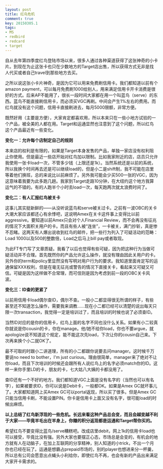 ```yaml
---
layout: post
title: 红鸟危机
comment: true
key: 20150305.1
tags:
- MS
- redbird
- redcard
- target
---
```


自从去年第四季度红鸟登陆市场以来，很多人通过各种渠道获得了这张神奇的小卡片。到现在为止这张卡也只在少数地方的Target店出售，所以获得方式无非是找人代买或者自己travel到那些地方去买。

之所以说这张小卡片神奇，是因为它可以用来免费刷信用卡。我们都知道以前有个amazon payment，可以每月免费刷1000给别人，用来满足信用卡开卡消费是很好的方式。后来AP不能用了，很长一段时间大家都在用一个叫蓝鸟（serve）的东西。蓝鸟不能直接刷信用卡，而必须买VGC再刷。中间会产生1%左右的费用。而红鸟就没有这个问题，信用卡直接刷进去，每月5000限额，非常方便。

既然好用（主要是方便），大家肯定都喜欢用，所以本来只在一些小地方试验的一个产品，被全美的人都在用。Target和运通显然也注意到了这个问题，所以红鸟这个产品最近有一些变化。


**变化一：允许每个店制定自己的规则**


本来店的权利是有限的，如果是Target本身发售的产品，单独一家店没有权利阻止你使用。但是最近一些店开始对红鸟加以限制。比如我家附近的店，店员只允许我使用一张卡load一次，不管多少钱（上限还是1k）。当然系统还是以前的系统，所以我换个时间再去还是可以继续load的，但是小二是shift制，我不可能在店里等着他们换班，总的来说比以前麻烦了。另外我可能会少买500一张的VGC，因为这意味着我要为此多跑几趟。我家到Target走路10分钟，在大纽约这个地方我算运气的不错的。有的人跑半个小时去load一次，每天跑两次就太浪费时间了。


**变化二：有人汇报红鸟被关卡**

这事儿其实挺新鲜的——从没听说蓝鸟和serve被关过卡。之前有一波OBC的关卡大潮大家应该都还心有余悸吧，这说明Amex在关卡这件事上变得比以前aggressive。要知道以前Amex只会对个人Financial Review，而不会再没有征兆的情况下大面积关用户的卡。而且有些人被“连坐”，一卡被关，满门抄斩，真是惨不忍睹。这两天有人爆出说收到红鸟的邮件，把一些行为列入了可疑活动的范畴：Load 1000以及500的整数倍，Load之后马上bill pay或者取现。

为此FT专门写了文章质疑。我看了以后也觉得有些可疑，因为把这种行为当做可疑活动并不合理。首先既然你的产品允许这么操作，就没有理由因此关用户的卡。另外你的term和policy里显然没有写明对用户行为的要求。我知道里面肯定写的运通保留XXX权利，但是在毫无征兆或警告的情况下直接关卡，看起来又可疑又可信。可疑是因为这样做不合常理，而可信则是因为考虑到前一段的OBC关卡风波。


**变化三：ID查的更紧了**

以前用信用卡load偶尔查ID，偶尔不查。一般小二都显得很无所谓的样子，有些甚至还不知道怎么操作，需要我来调教……现在小二都已经可以清楚的说出每天只限一次transaction，我觉得一定是培训过了，而且培训的时候也说了必须查ID。

当然ID对应的是你的信用卡，红鸟上面的名字不同也没什么关系。如果有小二较真你就说是你cousin的卡，你在manage。他/她不给你load，你也不要argue，就apologize说不知道这个规定，能不能这次先load，下次让你的cousin自己来。下次再来换个小二就OK了。

最不可取的时跟小二讲道理，所有的小二都跟你说要去问manager。这时候千万要说no need to bother，I'm just curious。理由很简单，manager来了绝对不让你load，而且下次培训的时候还会跟所有人说红鸟上的名字必须match你的ID。这样一来你手里LD的卡，朋友的卡，七大姑八大姨的卡都没用了。

查ID还有一个不好的地方。我们都知道VGC上面是没有名字的（当然也可以有名字），如果被要求ID，你可以说是Debit卡，一般都OK。如果是Amex GC就坏事儿了。大家都知道网上买Amex GC可以portal返现，所以买了很多。但是Amex GC只能当信用卡刷，不能设置PIN。你卡是信用卡上面又没有名字，很可能load的时候出麻烦。


**以上总结了红鸟新浮现的一些危机。长远来看这种产品总会变，而且会越变越不利于大家——毕竟羊毛出在羊身上，你赚的积分返现都是运通和Target帮你买的。**


希望红鸟不要变得比蓝鸟/serve糟糕吧。改成店里debit，网上1k的信用卡load也可以接受，毕竟比没有强。另外大家也要摆正心态，市场总是会变的，有机会的地方就有人在动脑子，在加上互联网的分享精神，别人知道的小trick，不出一个月你也已经在玩了。运通是想霸占prepaid市场的，别的player也想进来分一杯羹，所以总有公司会愿意出点蝇头小利给你，即使红鸟不再，也会有新的产品出来满足大家开卡需求的。